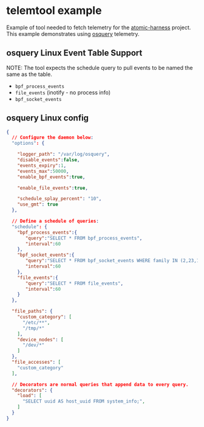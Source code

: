 # telemtool example

Example of tool needed to fetch telemetry for the [atomic-harness](https://github.com/secureworks/atomic-harness) project.  This example demonstrates using [osquery](https://github.com/osquery/osquery) telemetry.

## osquery Linux Event Table Support

NOTE: The tool expects the schedule query to pull events to be named the same as the table.

- `bpf_process_events`
- `file_events` (inotify - no process info)
- `bpf_socket_events`

## osquery Linux config

```json
{
  // Configure the daemon below:
  "options": {

    "logger_path": "/var/log/osquery",
    "disable_events":false,
    "events_expiry":1,
    "events_max":50000,
    "enable_bpf_events":true,

    "enable_file_events":true,

    "schedule_splay_percent": "10",
    "use_gmt": true
  },

  // Define a schedule of queries:
  "schedule": {
    "bpf_process_events":{
       "query":"SELECT * FROM bpf_process_events",
       "interval":60
    },
    "bpf_socket_events":{
       "query":"SELECT * FROM bpf_socket_events WHERE family IN (2,23,17)",
       "interval":60
    },
    "file_events":{
       "query":"SELECT * FROM file_events",
       "interval":60
    }
  },

  "file_paths": {
    "custom_category": [
      "/etc/**",
      "/tmp/*"
    ],
    "device_nodes": [
      "/dev/*"
    ]
  },
  "file_accesses": [
    "custom_category"
  ],

  // Decorators are normal queries that append data to every query.
  "decorators": {
    "load": [
      "SELECT uuid AS host_uuid FROM system_info;",
    ]
  }
}
```